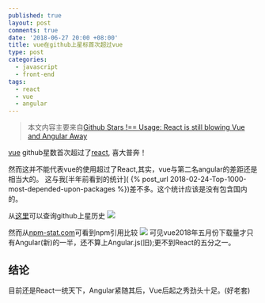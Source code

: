 ```yaml
---
published: true
layout: post
comments: true
date: '2018-06-27 20:00 +08:00'
title: vue在github上星标首次超过vue
type: post
categories:
  - javascript
  - front-end
tags:
  - react
  - vue
  - angular
---
```

> 本文内容主要来自[Github Stars !== Usage: React is still blowing Vue and Angular Away](https://zendev.com/2018/06/19/react-usage-beating-vue-angular.html)

[vue](https://github.com/vuejs/vue) github星数首次超过了[react](https://github.com/facebook/react/), 喜大普奔！

然而这并不能代表vue的使用超过了React,其实，vue与第二名angular的差距还是相当大的。
这与我[半年前看到的统计]( {% post_url 2018-02-24-Top-1000-most-depended-upon-packages %})差不多。这个统计应该是没有包含国内的。

从[这里](http://www.timqian.com/star-history/)可以查询github上星历史
![](https://zendev.com/assets/img/posts/framework-popularity/star-history.png)

然而从[npm-stat.com](https://npm-stat.com/)可看到npm引用比较
![](https://zendev.com/assets/img/posts/framework-popularity/all-4-npm-stat.png)
可见vue2018年五月份下载量才只有Angular(新)的一半，还不算上Angular.js(旧);更不到React的五分之一。

## 结论
目前还是React一统天下，Angular紧随其后，Vue后起之秀劲头十足。(好老套)
